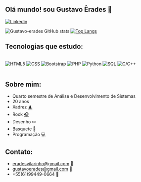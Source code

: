 ## Olá mundo! sou Gustavo Êrades 👋
[![Linkedin](https://img.shields.io/badge/LinkedIn-0077B5?style=for-the-badge&logo=linkedin&logoColor=white)](https://www.linkedin.com/in/gustavo-%C3%AArades-vilarinho-silva-22a357231/)

![Gustavo-erades GitHub stats](https://github-readme-stats.vercel.app/api?username=gustavo-erades&show_icons=true&theme=dark)
[![Top Langs](https://github-readme-stats.vercel.app/api/top-langs/?username=gustavo-erades&layout=compact&show_icons=true&theme=dark)](https://github.com/gustavo-erades/github-readme-stats)

## Tecnologias que estudo:
<div display:inline_block><br/>
    <img align: center alt="HTML5" src="https://img.shields.io/badge/HTML5-E34F26?style=for-the-badge&logo=html5&logoColor=white"/>
    <img align: center alt="CSS" src="https://img.shields.io/badge/CSS3-1572B6?style=for-the-badge&logo=css3&logoColor=white"/>
    <img align: center alt="Bootstrap" src="https://img.shields.io/badge/Bootstrap-7341ef?style=for-the-badge&logo=bootstrap&logoColor=white"/>
    <img align: center alt="PHP" src="https://img.shields.io/badge/PHP-56187b?style=for-the-badge&logo=php&logoColor=white"/>
    <img align: center alt="Python" src="https://img.shields.io/badge/Python-FFD700?style=for-the-badge&logo=python&logoColor=dark"/>
    <img align: center alt="SQL" src="https://img.shields.io/badge/MySQL-1C1C1C?style=for-the-badge&logo=mysql&logoColor=white"/>
    <img align: center alt="C/C++" src="https://img.shields.io/badge/C-4E9252?style=for-the-badge&logo=c&logoColor=white"/>
</div><br/>

## Sobre mim:
- Quarto semestre de Análise e Desenvolvimento de Sistemas<br/>
- 20 anos<br/>
- Xadrez [♟️](https://lichess.org/@/VemTranquilovisk)<br/>
- Rock [🎧](https://open.spotify.com/playlist/6eO31rfQ0aIGyGVUB1H7eK)<br/>
- Desenho ✏️<br/>
- Basquete 🏀<br/>
- Programação 💻<br/>

## Contato:<br/>
- eradesvilarinho@gmail.com 📧<br/>
- gustavoerades@gmail.com 📧<br/>
- +55(61)99449-0664 📱<br/>

